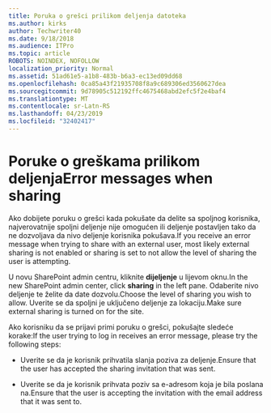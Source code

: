 ```yaml
---
title: Poruka o grešci prilikom deljenja datoteka
ms.author: kirks
author: Techwriter40
ms.date: 9/18/2018
ms.audience: ITPro
ms.topic: article
ROBOTS: NOINDEX, NOFOLLOW
localization_priority: Normal
ms.assetid: 51ad61e5-a1b8-483b-b6a3-ec13ed09dd68
ms.openlocfilehash: 0ca85a43f21935708f8a9c689306ed3560627dea
ms.sourcegitcommit: 9d78905c512192ffc4675468abd2efc5f2e4baf4
ms.translationtype: MT
ms.contentlocale: sr-Latn-RS
ms.lasthandoff: 04/23/2019
ms.locfileid: "32402417"
---
```

# <a name="error-messages-when-sharing"></a><span data-ttu-id="e7dc7-102">Poruke o greškama prilikom deljenja</span><span class="sxs-lookup"><span data-stu-id="e7dc7-102">Error messages when sharing</span></span>

<span data-ttu-id="e7dc7-103">Ako dobijete poruku o grešci kada pokušate da delite sa spoljnog korisnika, najverovatnije spoljni deljenje nije omogućen ili deljenje postavljen tako da ne dozvoljava da nivo deljenje korisnika pokušava.</span><span class="sxs-lookup"><span data-stu-id="e7dc7-103">If you receive an error message when trying to share with an external user, most likely external sharing is not enabled or sharing is set to not allow the level of sharing the user is attempting.</span></span>
  
<span data-ttu-id="e7dc7-104">U novu SharePoint admin centru, kliknite **dijeljenje** u lijevom oknu.</span><span class="sxs-lookup"><span data-stu-id="e7dc7-104">In the  new SharePoint admin center, click **sharing** in the left pane.</span></span> <span data-ttu-id="e7dc7-105">Odaberite nivo deljenje te želite da date dozvolu.</span><span class="sxs-lookup"><span data-stu-id="e7dc7-105">Choose the level of sharing you wish to allow.</span></span> <span data-ttu-id="e7dc7-106">Uverite se da spoljni je uključeno deljenje za lokaciju.</span><span class="sxs-lookup"><span data-stu-id="e7dc7-106">Make sure external sharing is turned on for the site.</span></span> 
  
<span data-ttu-id="e7dc7-107">Ako korisniku da se prijavi primi poruku o grešci, pokušajte sledeće korake:</span><span class="sxs-lookup"><span data-stu-id="e7dc7-107">If the user trying to log in receives an error message, please try the following steps:</span></span>
  
- <span data-ttu-id="e7dc7-108">Uverite se da je korisnik prihvatila slanja poziva za deljenje.</span><span class="sxs-lookup"><span data-stu-id="e7dc7-108">Ensure that the user has accepted the sharing invitation that was sent.</span></span>
    
- <span data-ttu-id="e7dc7-109">Uverite se da je korisnik prihvata poziv sa e-adresom koja je bila poslana na.</span><span class="sxs-lookup"><span data-stu-id="e7dc7-109">Ensure that the user is accepting the invitation with the email address that it was sent to.</span></span>
    

